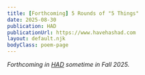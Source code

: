 ```yaml
---
title: [Forthcoming] 5 Rounds of "5 Things" 
date: 2025-08-30
publication: HAD
publicationUrl: https://www.havehashad.com
layout: default.njk
bodyClass: poem-page
---
```

<div class="essay-content">
  
*Forthcoming in [HAD](https://www.havehashad.com/) sometime in Fall 2025.*

</div>
